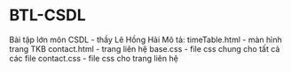 # BTL-CSDL
Bài tập lớn môn CSDL - thầy Lê Hồng Hải
Mô tả:
timeTable.html - màn hình trang TKB
contact.html - trang liên hệ
base.css - file css chung cho tất cả các file
contact.css - file css cho trang liên hệ

